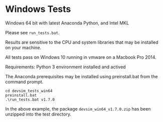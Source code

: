 # Windows Tests

Windows 64 bit with latest Anaconda Python, and Intel MKL

Please see ``run_tests.bat``.

Results are sensitive to the CPU and system libraries that may be installed on your machine.

All tests pass on Windows 10 running in vmware on a Macbook Pro 2014.

Requirements:
Python 3 environment installed and actived

The Anaconda prerequisites may be installed using preinstall.bat from the command prompt.

```
cd devsim_tests_win64
preinstall.bat
.\run_tests.bat v1.7.0
```

In the above example, the package ``devsim_win64_v1.7.0.zip`` has been unzipped into the test directory.

